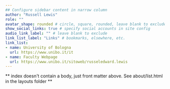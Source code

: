 ```yaml
---
## Configure sidebar content in narrow column
author: "Russell Lewis"
role: ""
avatar_shape: rounded # circle, square, rounded, leave blank to exclude
show_social_links: true # specify social accounts in site config
audio_link_label: "" # leave blank to exclude
link_list_label: "Links" # bookmarks, elsewhere, etc.
link_list:
- name: University of Bologna
  url: https://www.unibo.it/it
- name: Faculty Webpage
  url: https://www.unibo.it/sitoweb/russeledward.lewis
---
```


** index doesn't contain a body, just front matter above.
See about/list.html in the layouts folder **